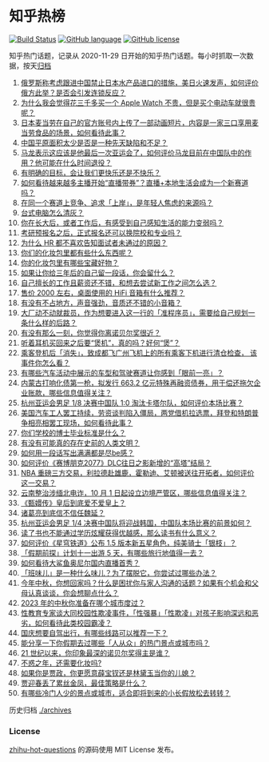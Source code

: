 # 知乎热榜
[![Build Status](https://github.com/ToWeLong/zhihu-hot-questions/workflows/CI/badge.svg)](https://github.com/ToWeLong/zhihu-hot-questions/actions)
[![GitHub language](https://img.shields.io/badge/language-golang-orange.svg)](https://golang.org/)
[![GitHub license](https://img.shields.io/github/license/ToWeLong/zhihu-hot-questions)](https://github.com/ToWeLong/zhihu-hot-questions/blob/main/LICENSE)

知乎热门话题，记录从 2020-11-29 日开始的知乎热门话题。每小时抓取一次数据，按天[归档](./archives)

<!-- BEGIN -->

1. [俄罗斯称考虑跟进中国禁止日本水产品进口的措施，美日火速发声，如何评价俄方此举？是否会引发连锁反应？](https://www.zhihu.com/question/624033423)
1. [为什么我会觉得花三千多买一个 Apple Watch 不贵，但是买个电动车就很贵呢？](https://www.zhihu.com/question/618922342)
1. [日本麦当劳在自己的官方账号内上传了一部动画短片，内容是一家三口享用麦当劳食品的场景，如何看待此事？](https://www.zhihu.com/question/623846829)
1. [中国平原面积太少是否是一种先天缺陷和不足？](https://www.zhihu.com/question/296223711)
1. [马龙表示这应该是他最后一次亚运会了，如何评价马龙目前在中国队中的作用？他可能在什么时间退役？](https://www.zhihu.com/question/623969125)
1. [有明确的目标，会让我们更快乐还是不快乐？](https://www.zhihu.com/question/623695590)
1. [如何看待越来越多主播开始“直播带券”？直播+本地生活会成为一个新赛道吗？](https://www.zhihu.com/question/624048990)
1. [在同一个赛道上竞争、追求「上岸」，是年轻人焦虑的来源吗？](https://www.zhihu.com/question/623695522)
1. [台式电脑怎么清灰？](https://www.zhihu.com/question/622142319)
1. [你在长大后，或者工作后，有感受到自己感知生活的能力变弱吗？](https://www.zhihu.com/question/623695537)
1. [考研预报名之后，正式报名还可以换院校和专业吗？](https://www.zhihu.com/question/622448967)
1. [为什么 HR 都不喜欢告知面试者未通过的原因？](https://www.zhihu.com/question/622555984)
1. [你们的化妆包里都有些什么东西呢？](https://www.zhihu.com/question/363266392)
1. [你的化妆包里有哪些宝藏好物？](https://www.zhihu.com/question/567806081)
1. [如果让你给三年后的自己留一段话，你会留什么？](https://www.zhihu.com/question/623643624)
1. [自己擅长的工作且薪资还不错，和想去尝试新工作之间怎么选？](https://www.zhihu.com/question/622549894)
1. [售价 2000 左右，桌面使用的 HiFi 音箱有什么推荐？](https://www.zhihu.com/question/580819766)
1. [有没有不占地方，声音强劲，音质还不错的小音箱？](https://www.zhihu.com/question/321948865)
1. [大厂动不动就裁员，作为想要进入这一行的「准程序员」，需要给自己规划一条什么样的后路？](https://www.zhihu.com/question/622549904)
1. [有没有那么一刻，你觉得你离诺贝尔奖很近？](https://www.zhihu.com/question/622723273)
1. [听着耳机买回来之后要“煲机”，真的吗？好何“煲”？](https://www.zhihu.com/question/621998756)
1. [乘客登机后「消失」，致成都飞广州飞机上的所有乘客下机进行清仓检查， 该事件你怎么看？](https://www.zhihu.com/question/623834483)
1. [有哪些汽车活动中展示的车型和驾驶赛道让你感到「眼前一亮」？](https://www.zhihu.com/question/624022897)
1. [内蒙古打响化债第一枪，拟发行 663.2 亿元特殊再融资债券，用于偿还拖欠企业账款，哪些信息值得关注？](https://www.zhihu.com/question/624007903)
1. [杭州亚运会男足 1/8 决赛中国队 1:0 淘汰卡塔尔队，如何评价本场比赛？](https://www.zhihu.com/question/624061597)
1. [美国汽车工人罢工持续，劳资谈判陷入僵局，两党借机拉选票，拜登和特朗普争相亮相罢工现场，如何看待此事？](https://www.zhihu.com/question/624072927)
1. [你们学校的博士毕业标准是什么？](https://www.zhihu.com/question/573129524)
1. [有没有可能真的存在史前的人类文明？](https://www.zhihu.com/question/620112142)
1. [如何用一段话写出满满都是尽be感？](https://www.zhihu.com/question/621406987)
1. [如何评价《赛博朋克2077》DLC往日之影新增的“高塔”结局？](https://www.zhihu.com/question/623845021)
1. [NBA 重磅三方交易，利拉德赴雄鹿，霍勒迪、艾顿被送往开拓者，如何评价这一交易？](https://www.zhihu.com/question/624114504)
1. [云南整治涉缅北电诈，10 月 1 日起设立边境严管区，哪些信息值得关注？](https://www.zhihu.com/question/623992925)
1. [《甄嬛传》皇后到底爱不爱皇上？](https://www.zhihu.com/question/454261581)
1. [诸葛亮到底信不信任魏延？](https://www.zhihu.com/question/620603781)
1. [杭州亚运会男足 1/4 决赛中国队将迎战韩国，中国队本场比赛的前景如何？](https://www.zhihu.com/question/624076609)
1. [读了书也不能通过学历炫耀获得优越感，那么读书有什么意义？](https://www.zhihu.com/question/617521033)
1. [如何评价《星穹铁道》公布 1.5 版本新五星角色，纯美骑士「银枝」？](https://www.zhihu.com/question/624004451)
1. [「假期前探」计划十一出游 5 天，有哪些旅行地值得一去？](https://www.zhihu.com/question/617537843)
1. [如何看待大鲨鱼奥尼尔国内直播首秀？](https://www.zhihu.com/question/623987724)
1. [「班味儿」是一种什么味儿？为了摆脱它，你尝试过哪些办法？](https://www.zhihu.com/question/624051851)
1. [今年中秋，你想回家吗？什么是困扰你与家人沟通的话题？如果有个机会和父母认真谈谈，你会想聊点什么？](https://www.zhihu.com/question/621492032)
1. [2023 年的中秋你准备在哪个城市度过？](https://www.zhihu.com/question/617537952)
1. [性教育专家谈大同校园性欺凌事件，「性强暴」「性欺凌」对孩子影响深远和恶劣，如何看待此类校园霸凌？](https://www.zhihu.com/question/623836462)
1. [国庆想要自驾出行，有哪些线路可以推荐一下？](https://www.zhihu.com/question/620622200)
1. [能分享一下你假期去过哪些「人从众」的热门景点或城市吗？](https://www.zhihu.com/question/621725181)
1. [21 世纪以来，你印象最深的诺贝尔奖得主是谁？](https://www.zhihu.com/question/622723400)
1. [不惑之年，还需要化妆吗?](https://www.zhihu.com/question/619270103)
1. [如果你是贾政，你更愿意薛宝钗还是林黛玉当你的儿媳？](https://www.zhihu.com/question/620311614)
1. [贾迎春丢了累丝金凤，最佳策略是什么？](https://www.zhihu.com/question/623599842)
1. [有哪些冷门人少的景点或城市，适合即将到来的小长假放松去转转？](https://www.zhihu.com/question/621725080)

<!-- END -->

历史归档 [./archives](./archives)


### License
[zhihu-hot-questions](https://github.com/towelong/zhihu-hot-questions) 的源码使用 MIT License 发布。